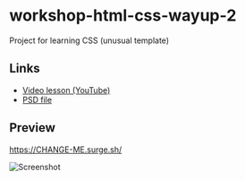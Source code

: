 # workshop-html-css-wayup-2
Project for learning CSS (unusual template)

## Links

 - [Video lesson (YouTube)](https://www.youtube.com/watch?v=tbFD3gGZ9eA)
 - [PSD file](https://wayup.in/lm/load/lm65)

## Preview
https://CHANGE-ME.surge.sh/

![Screenshot](change-me)
